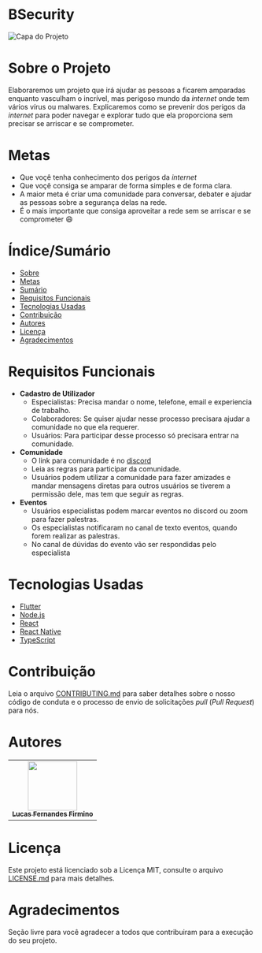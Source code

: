 # BSecurity


![Capa do Projeto](https://uploaddeimagens.com.br/images/003/844/576/original/Sem_T%C3%ADtulo-3.png?1651022548)

# Sobre o Projeto

Elaboraremos um projeto que irá ajudar as pessoas a ficarem amparadas enquanto vasculham o incrível, mas perigoso mundo da *internet* onde tem vários vírus ou malwares. Explicaremos como se prevenir dos perigos da *internet* para poder navegar e explorar tudo que ela proporciona sem precisar se arriscar e se comprometer.

# Metas
- Que voçê tenha conhecimento dos perigos da *internet*
- Que voçê consiga se amparar de forma simples e de forma clara.
- A maior meta é criar uma comunidade para conversar, debater e ajudar as pessoas sobre a segurança delas na rede. 
- É o mais importante que consiga aproveitar a rede sem se arriscar e se comprometer :smile:

# Índice/Sumário

* [Sobre](#sobre-o-projeto)
* [Metas](#metas)
* [Sumário](#índice/sumário)
* [Requisitos Funcionais](#requisitos-funcionais)
* [Tecnologias Usadas](#tecnologias-usadas)
* [Contribuição](#contribuição)
* [Autores](#autores)
* [Licença](#licença)
* [Agradecimentos](#agradecimentos)


# Requisitos Funcionais 

- **Cadastro de Utilizador**
    - Especialistas: Precisa mandar o nome, telefone, email e experiencia de trabalho.
    - Colaboradores: Se quiser ajudar nesse processo precisara ajudar a comunidade no que ela requerer.
    - Usuários: Para participar desse processo só precisara entrar na comunidade.
- **Comunidade** 
    - O link para comunidade é no [discord](https://discord.gg/F929Rwks)
    - Leia as regras para participar da comunidade.
    - Usuários podem utilizar a comunidade para fazer amizades e mandar mensagens diretas para outros usuários se tiverem a permissão dele, mas tem que seguir as regras.
- **Eventos** 
    - Usuários especialistas podem marcar eventos no discord ou zoom para fazer palestras.
    - Os especialistas notificaram no canal de texto eventos, quando forem realizar as palestras. 
    - No canal de dúvidas do evento vão ser respondidas pelo especialista


# Tecnologias Usadas

- [Flutter](https://flutter.dev/)
- [Node.js](https://nodejs.org/en/)
- [React](https://pt-br.reactjs.org/)
- [React Native](https://reactnative.dev/)
- [TypeScript](https://www.typescriptlang.org/)

# Contribuição

Leia o arquivo [CONTRIBUTING.md](CONTRIBUTING.md) para saber detalhes sobre o nosso código de conduta e o processo de envio de solicitações *pull* (*Pull Request*) para nós.

# Autores

<!-- ALL-CONTRIBUTORS-LIST:START - Do not remove or modify this section -->
<!-- prettier-ignore-start -->
<!-- markdownlint-disable -->
<table>
  <tr>
    <td align="center"><a href="https://github.com/LucasFernandesF"><img src="https://avatars.githubusercontent.com/u/103151835?v=4" width="100px;" alt=""/><br /><sub><b>Lucas Fernandes Firmino</b></sub></td>
    
  <tr>
<table
<!-- markdownlint-restore -->
<!-- prettier-ignore-end -->
    
<!-- ALL-CONTRIBUTORS-LIST:END -->

# Licença

Este projeto está licenciado sob a Licença MIT,  consulte o arquivo [LICENSE.md](LICENSE.md) para mais detalhes.

# Agradecimentos

Seção livre para você agradecer a todos que contribuiram para a execução do seu projeto.
